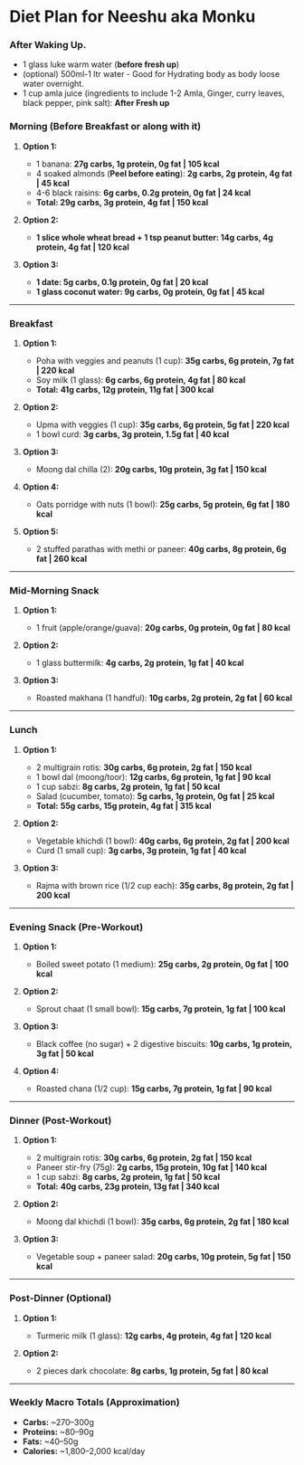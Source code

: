 # Diet Plan for Neeshu aka Monku

### After Waking Up.

* 1 glass luke warm water (**before fresh up**)
* (optional) 500ml-1 ltr water - Good for Hydrating body as body loose water overnight.
* 1 cup amla juice (ingredients to include 1-2 Amla, Ginger, curry leaves, black pepper, pink salt): **After Fresh up**

### **Morning (Before Breakfast or along with it)**

1. **Option 1:**

   - 1 banana: **27g carbs, 1g protein, 0g fat | 105 kcal**
   - 4 soaked almonds (**Peel before eating**): **2g carbs, 2g protein, 4g fat | 45 kcal**
   - 4-6 black raisins: **6g carbs, 0.2g protein, 0g fat | 24 kcal**
   - ****Total:** **29g carbs, 3g protein, 4g fat | 150 kcal****
2. ****Option 2:****

   - **1 slice whole wheat bread + 1 tsp peanut butter: **14g carbs, 4g protein, 4g fat | 120 kcal****
3. ****Option 3:****

   - **1 date: **5g carbs, 0.1g protein, 0g fat | 20 kcal****
   - **1 glass coconut water: **9g carbs, 0g protein, 0g fat | 45 kcal****

---

### **Breakfast**

1. **Option 1:**

   - Poha with veggies and peanuts (1 cup): **35g carbs, 6g protein, 7g fat | 220 kcal**
   - Soy milk (1 glass): **6g carbs, 6g protein, 4g fat | 80 kcal**
   - **Total:** **41g carbs, 12g protein, 11g fat | 300 kcal**
2. **Option 2:**

   - Upma with veggies (1 cup): **35g carbs, 6g protein, 5g fat | 220 kcal**
   - 1 bowl curd: **3g carbs, 3g protein, 1.5g fat | 40 kcal**
3. **Option 3:**

   - Moong dal chilla (2): **20g carbs, 10g protein, 3g fat | 150 kcal**
4. **Option 4:**

   - Oats porridge with nuts (1 bowl): **25g carbs, 5g protein, 6g fat | 180 kcal**
5. **Option 5:**

   - 2 stuffed parathas with methi or paneer: **40g carbs, 8g protein, 6g fat | 260 kcal**

---

### **Mid-Morning Snack**

1. **Option 1:**

   - 1 fruit (apple/orange/guava): **20g carbs, 0g protein, 0g fat | 80 kcal**
2. **Option 2:**

   - 1 glass buttermilk: **4g carbs, 2g protein, 1g fat | 40 kcal**
3. **Option 3:**

   - Roasted makhana (1 handful): **10g carbs, 2g protein, 2g fat | 60 kcal**

---

### **Lunch**

1. **Option 1:**

   - 2 multigrain rotis: **30g carbs, 6g protein, 2g fat | 150 kcal**
   - 1 bowl dal (moong/toor): **12g carbs, 6g protein, 1g fat | 90 kcal**
   - 1 cup sabzi: **8g carbs, 2g protein, 1g fat | 50 kcal**
   - Salad (cucumber, tomato): **5g carbs, 1g protein, 0g fat | 25 kcal**
   - **Total:** **55g carbs, 15g protein, 4g fat | 315 kcal**
2. **Option 2:**

   - Vegetable khichdi (1 bowl): **40g carbs, 6g protein, 2g fat | 200 kcal**
   - Curd (1 small cup): **3g carbs, 3g protein, 1g fat | 40 kcal**
3. **Option 3:**

   - Rajma with brown rice (1/2 cup each): **35g carbs, 8g protein, 2g fat | 200 kcal**

---

### **Evening Snack (Pre-Workout)**

1. **Option 1:**

   - Boiled sweet potato (1 medium): **25g carbs, 2g protein, 0g fat | 100 kcal**
2. **Option 2:**

   - Sprout chaat (1 small bowl): **15g carbs, 7g protein, 1g fat | 100 kcal**
3. **Option 3:**

   - Black coffee (no sugar) + 2 digestive biscuits: **10g carbs, 1g protein, 3g fat | 50 kcal**
4. **Option 4:**

   - Roasted chana (1/2 cup): **15g carbs, 7g protein, 1g fat | 90 kcal**

---

### **Dinner (Post-Workout)**

1. **Option 1:**

   - 2 multigrain rotis: **30g carbs, 6g protein, 2g fat | 150 kcal**
   - Paneer stir-fry (75g): **2g carbs, 15g protein, 10g fat | 140 kcal**
   - 1 cup sabzi: **8g carbs, 2g protein, 1g fat | 50 kcal**
   - **Total:** **40g carbs, 23g protein, 13g fat | 340 kcal**
2. **Option 2:**

   - Moong dal khichdi (1 bowl): **35g carbs, 6g protein, 2g fat | 180 kcal**
3. **Option 3:**

   - Vegetable soup + paneer salad: **20g carbs, 10g protein, 5g fat | 150 kcal**

---

### **Post-Dinner (Optional)**

1. **Option 1:**

   - Turmeric milk (1 glass): **12g carbs, 4g protein, 4g fat | 120 kcal**
2. **Option 2:**

   - 2 pieces dark chocolate: **8g carbs, 1g protein, 5g fat | 80 kcal**

---

### **Weekly Macro Totals (Approximation)**

- **Carbs:** ~270–300g
- **Proteins:** ~80–90g
- **Fats:** ~40–50g
- **Calories:** ~1,800–2,000 kcal/day
